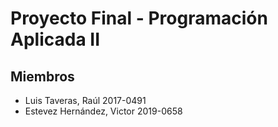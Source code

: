 # Proyecto Final - Programación Aplicada II
## Miembros
- Luis Taveras, Raúl 2017-0491
- Estevez Hernández, Victor 2019-0658